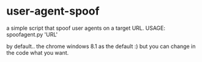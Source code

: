 # user-agent-spoof
a simple script that spoof user agents on a target URL.
USAGE:  spoofagent.py 'URL'

by default.. the chrome windows 8.1 as the default :) but you can change in the code what you want.
